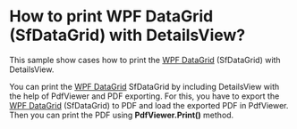 # How to print WPF DataGrid (SfDataGrid) with DetailsView?

This sample show cases how to print the [WPF DataGrid](https://www.syncfusion.com/wpf-ui-controls/datagrid) (SfDataGrid) with DetailsView.

You can print the [WPF DataGrid](https://www.syncfusion.com/wpf-ui-controls/datagrid) SfDataGrid by including DetailsView with the help of PdfViewer and PDF exporting. For this, you have to export the [WPF DataGrid](https://www.syncfusion.com/wpf-ui-controls/datagrid) (SfDataGrid) to PDF and load the exported PDF in PdfViewer. Then you can print the PDF using **PdfViewer.Print()** method.